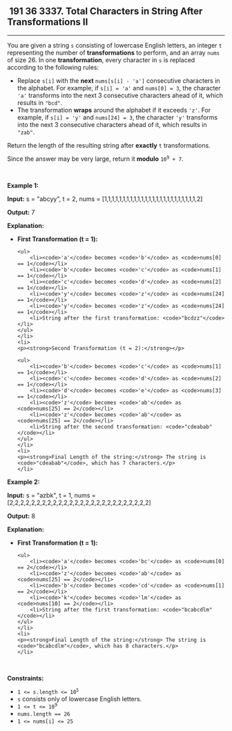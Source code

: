 <h2> 191 36
3337. Total Characters in String After Transformations II</h2><hr><div><p>You are given a string <code>s</code> consisting of lowercase English letters, an integer <code>t</code> representing the number of <strong>transformations</strong> to perform, and an array <code>nums</code> of size 26. In one <strong>transformation</strong>, every character in <code>s</code> is replaced according to the following rules:</p>

<ul>
	<li>Replace <code>s[i]</code> with the <strong>next</strong> <code>nums[s[i] - 'a']</code> consecutive characters in the alphabet. For example, if <code>s[i] = 'a'</code> and <code>nums[0] = 3</code>, the character <code>'a'</code> transforms into the next 3 consecutive characters ahead of it, which results in <code>"bcd"</code>.</li>
	<li>The transformation <strong>wraps</strong> around the alphabet if it exceeds <code>'z'</code>. For example, if <code>s[i] = 'y'</code> and <code>nums[24] = 3</code>, the character <code>'y'</code> transforms into the next 3 consecutive characters ahead of it, which results in <code>"zab"</code>.</li>
</ul>

<p>Return the length of the resulting string after <strong>exactly</strong> <code>t</code> transformations.</p>

<p>Since the answer may be very large, return it <strong>modulo</strong> <code>10<sup>9</sup> + 7</code>.</p>

<p>&nbsp;</p>
<p><strong class="example">Example 1:</strong></p>

<div class="example-block">
<p><strong>Input:</strong> <span class="example-io">s = "abcyy", t = 2, nums = [1,1,1,1,1,1,1,1,1,1,1,1,1,1,1,1,1,1,1,1,1,1,1,1,1,2]</span></p>

<p><strong>Output:</strong> <span class="example-io">7</span></p>

<p><strong>Explanation:</strong></p>

<ul>
	<li>
	<p><strong>First Transformation (t = 1):</strong></p>

	<ul>
		<li><code>'a'</code> becomes <code>'b'</code> as <code>nums[0] == 1</code></li>
		<li><code>'b'</code> becomes <code>'c'</code> as <code>nums[1] == 1</code></li>
		<li><code>'c'</code> becomes <code>'d'</code> as <code>nums[2] == 1</code></li>
		<li><code>'y'</code> becomes <code>'z'</code> as <code>nums[24] == 1</code></li>
		<li><code>'y'</code> becomes <code>'z'</code> as <code>nums[24] == 1</code></li>
		<li>String after the first transformation: <code>"bcdzz"</code></li>
	</ul>
	</li>
	<li>
	<p><strong>Second Transformation (t = 2):</strong></p>

	<ul>
		<li><code>'b'</code> becomes <code>'c'</code> as <code>nums[1] == 1</code></li>
		<li><code>'c'</code> becomes <code>'d'</code> as <code>nums[2] == 1</code></li>
		<li><code>'d'</code> becomes <code>'e'</code> as <code>nums[3] == 1</code></li>
		<li><code>'z'</code> becomes <code>'ab'</code> as <code>nums[25] == 2</code></li>
		<li><code>'z'</code> becomes <code>'ab'</code> as <code>nums[25] == 2</code></li>
		<li>String after the second transformation: <code>"cdeabab"</code></li>
	</ul>
	</li>
	<li>
	<p><strong>Final Length of the string:</strong> The string is <code>"cdeabab"</code>, which has 7 characters.</p>
	</li>
</ul>
</div>

<p><strong class="example">Example 2:</strong></p>

<div class="example-block">
<p><strong>Input:</strong> <span class="example-io">s = "azbk", t = 1, nums = [2,2,2,2,2,2,2,2,2,2,2,2,2,2,2,2,2,2,2,2,2,2,2,2,2,2]</span></p>

<p><strong>Output:</strong> <span class="example-io">8</span></p>

<p><strong>Explanation:</strong></p>

<ul>
	<li>
	<p><strong>First Transformation (t = 1):</strong></p>

	<ul>
		<li><code>'a'</code> becomes <code>'bc'</code> as <code>nums[0] == 2</code></li>
		<li><code>'z'</code> becomes <code>'ab'</code> as <code>nums[25] == 2</code></li>
		<li><code>'b'</code> becomes <code>'cd'</code> as <code>nums[1] == 2</code></li>
		<li><code>'k'</code> becomes <code>'lm'</code> as <code>nums[10] == 2</code></li>
		<li>String after the first transformation: <code>"bcabcdlm"</code></li>
	</ul>
	</li>
	<li>
	<p><strong>Final Length of the string:</strong> The string is <code>"bcabcdlm"</code>, which has 8 characters.</p>
	</li>
</ul>
</div>

<p>&nbsp;</p>
<p><strong>Constraints:</strong></p>

<ul>
	<li><code>1 &lt;= s.length &lt;= 10<sup>5</sup></code></li>
	<li><code>s</code> consists only of lowercase English letters.</li>
	<li><code>1 &lt;= t &lt;= 10<sup>9</sup></code></li>
	<li><code><font face="monospace">nums.length == 26</font></code></li>
	<li><code><font face="monospace">1 &lt;= nums[i] &lt;= 25</font></code></li>
</ul>
</div>